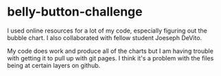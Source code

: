 # belly-button-challenge

I used online resources for a lot of my code, especially figuring out the bubble chart. I also collaborated with fellow student Joeseph DeVito. 

My code does work and produce all of the charts but I am having trouble with getting it to pull up with git pages. I think it's a problem with the files being at certain layers on github. 
